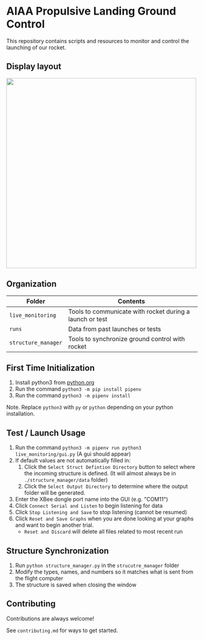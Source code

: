 

# AIAA Propulsive Landing Ground Control

This repository contains scripts and resources to monitor and control the launching of our rocket.

## Display layout

<a href="https://uconnpl.weebly.com/avionics.html">
 <img src="https://user-images.githubusercontent.com/72774655/207448314-8606bf1a-ea82-4008-ab17-d0999dbd2d63.png" height="500px">
</a>

## Organization

 
|Folder|Contents|
|--|--|
|`live_monitoring`|Tools to communicate with rocket during a launch or test|
|`runs`|Data from past launches or tests
|`structure_manager`|Tools to synchronize ground control with rocket 

## First Time Initialization
 1. Install python3 from [python.org](https://www.python.org/downloads/)
 3. Run the command `python3 -m pip install pipenv` 
 4. Run the command `python3 -m pipenv install`
 
 Note. Replace `python3` with `py` or `python` depending on your python installation.

## Test / Launch Usage

 1. Run the command `python3 -m pipenv run python3 live_monitoring/gui.py` (A gui should appear)
 2. If default values are not automatically filled in:
     1. Click the `Select Struct Defintion Directory` button to select where the incoming structure is defined. (It will almost always be in `./structure_manager/data` folder)
     2. Click the `Select Output Directory` to determine where the output folder will be generated.
 3. Enter the XBee dongle port name into the GUI (e.g. "COM11")
 4. Click `Connect Serial and Listen` to begin listening for data
 5. Click `Stop Listening and Save` to stop listening (cannot be resumed)
 6. Click `Reset and Save Graphs` when you are done looking at your graphs and want to begin another trial.
     * `Reset and Discard` will delete all files related to most recent run
  
  ## Structure Synchronization
  
 1. Run `python structure_manager.py` in the `strucutre_manager` folder
 2. Modify the types, names, and numbers so it matches what is sent from the flight computer
 3. The structure is saved when closing the window

## Contributing

Contributions are always welcome!

See `contributing.md` for ways to get started.
